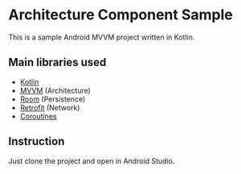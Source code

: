 # Architecture Component Sample
This is a sample Android MVVM project written in Kotlin.


## Main libraries used
- [Kotlin](https://kotlinlang.org/docs/reference/)
- [MVVM](https://developer.android.com/jetpack/docs/guide) (Architecture)
- [Room](https://developer.android.com/topic/libraries/architecture/room) (Persistence)
- [Retrofit](https://square.github.io/retrofit/) (Network)
- [Coroutines](https://developer.android.com/kotlin/coroutines)


## Instruction

Just clone the project and open in Android Studio.

